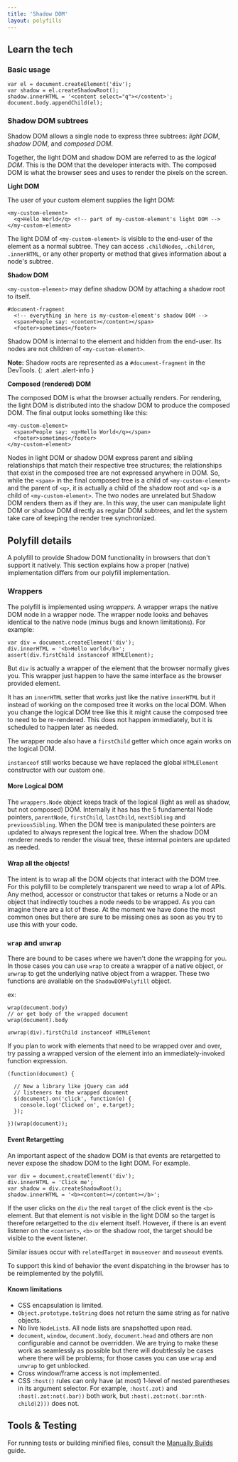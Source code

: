 ```yaml
---
title: 'Shadow DOM'
layout: polyfills
---
```


## Learn the tech

### Basic usage

    var el = document.createElement('div');
    var shadow = el.createShadowRoot();
    shadow.innerHTML = '<content select="q"></content>';
    document.body.appendChild(el);

### Shadow DOM subtrees

Shadow DOM allows a single node to express three subtrees: _light DOM_, _shadow DOM_, and _composed DOM_.

Together, the light DOM and shadow DOM are referred to as the _logical DOM_. This is the DOM that the developer interacts with. The composed DOM is what the browser sees and uses to render the pixels on the screen.

**Light DOM**

The user of your custom element supplies the light DOM:

    <my-custom-element>
      <q>Hello World</q> <!-- part of my-custom-element's light DOM -->
    </my-custom-element>

The light DOM of `<my-custom-element>` is visible to the end-user of the
element as a normal subtree. They can access `.childNodes`, `.children`, `.innerHTML`, or any other property or method that gives information about a node's subtree.

**Shadow DOM**

`<my-custom-element>` may define shadow DOM by attaching a shadow root to
itself.

    #document-fragment
      <!-- everything in here is my-custom-element's shadow DOM -->
      <span>People say: <content></content></span>
      <footer>sometimes</footer>

Shadow DOM is internal to the element and hidden from the end-user.
Its nodes are not children of `<my-custom-element>`.

**Note:** Shadow roots are represented as a `#document-fragment` in the DevTools.
{: .alert .alert-info }

**Composed (rendered) DOM**

The composed DOM is what the browser actually renders. For rendering, the light
DOM is distributed into the shadow DOM to produce the composed DOM. The final output
looks something like this:

    <my-custom-element>
      <span>People say: <q>Hello World</q></span>
      <footer>sometimes</footer>
    </my-custom-element>

Nodes in light DOM or shadow DOM express parent and sibling relationships that match their respective tree structures; the relationships that exist in the composed tree are not expressed anywhere in DOM. So, while the `<span>` in the final composed tree is a child of `<my-custom-element>` and the parent of `<q>`, it is actually a child of the shadow root and `<q>` is a child of `<my-custom-element>`. The two nodes are unrelated but
Shadow DOM renders them as if they are. In this way, the user can manipulate light DOM or shadow DOM directly as regular DOM subtrees, and let the system take care of keeping the render tree synchronized.

## Polyfill details

A polyfill to provide Shadow DOM functionality in browsers that don't
support it natively. This section explains how a proper (native) implementation
differs from our polyfill implementation.

### Wrappers

The polyfill is implemented using _wrappers_. A wrapper wraps the native DOM node in a wrapper node. The wrapper node looks and behaves identical to the native node (minus bugs and known limitations). For example:

    var div = document.createElement('div');
    div.innerHTML = '<b>Hello world</b>';
    assert(div.firstChild instanceof HTMLElement);

But `div` is actually a wrapper of the element that the browser normally gives you. This wrapper just happen to have the same interface as the browser provided element.

It has an `innerHTML` setter that works just like the native `innerHTML` but it instead of working on the composed tree it works on the local DOM. When you change the logical DOM tree like this it might cause the composed tree to need to be re-rendered. This does not happen immediately, but it is scheduled to happen later as needed.

The wrapper node also have a `firstChild` getter which once again works on the logical DOM.

`instanceof` still works because we have replaced the global `HTMLElement` constructor with our custom one.

#### More Logical DOM

The `wrappers.Node` object keeps track of the logical (light as well as shadow, but not composed) DOM. Internally it has has the 5 fundamental Node pointers, `parentNode`, `firstChild`, `lastChild`, `nextSibling` and `previousSibling`. When the DOM tree is manipulated these pointers are updated to always represent the logical tree. When the shadow DOM renderer needs to render the visual tree, these internal pointers are updated as needed.

#### Wrap all the objects!

The intent is to wrap all the DOM objects that interact with the DOM tree. For this polyfill to be completely transparent we need to wrap a lot of APIs. Any method, accessor or constructor that takes or returns a Node or an object that indirectly touches a node needs to be wrapped. As you can imagine there are a lot of these. At the moment we have done the most common ones but there are sure to be missing ones as soon as you try to use this with your code.

### `wrap` and `unwrap`

There are bound to be cases where we haven't done the wrapping for you. In those cases you can use `wrap` to create a wrapper of a native object, or `unwrap` to get the underlying native object from a wrapper. These two functions are available on the `ShadowDOMPolyfill` object.

ex:

    wrap(document.body)
    // or get body of the wrapped document
    wrap(document).body

    unwrap(div).firstChild instanceof HTMLElement

If you plan to work with elements that need to be wrapped over and over, try passing a wrapped version of the element into an immediately-invoked function expression.

    (function(document) {
      
      // Now a library like jQuery can add
      // listeners to the wrapped document
      $(document).on('click', function(e) {
        console.log('Clicked on', e.target);
      });

    })(wrap(document));

#### Event Retargetting

An important aspect of the shadow DOM is that events are retargetted to never expose the shadow DOM to the light DOM. For example.

    var div = document.createElement('div');
    div.innerHTML = 'Click me';
    var shadow = div.createShadowRoot();
    shadow.innerHTML = '<b><content></content></b>';

If the user clicks on the `div` the real `target` of the click event is the `<b>` element. But that element is not visible in the light DOM so the target is therefore retargetted to the `div` element itself. However, if there is an event listener on the `<content>`, `<b>` or the shadow root, the target should be visible to the event listener.

Similar issues occur with `relatedTarget` in `mouseover` and `mouseout` events.

To support this kind of behavior the event dispatching in the browser has to be reimplemented by the polyfill.

#### Known limitations

* CSS encapsulation is limited.
* `Object.prototype.toString` does not return the same string as for native objects.
* No live `NodeList`s. All node lists are snapshotted upon read.
* `document`, `window`, `document.body`, `document.head` and others are non configurable and cannot be overridden. We are trying to make these work as seamlessly as possible but there will doubtlessly be cases where there will be problems; for those cases you can use `wrap` and `unwrap` to get unblocked.
* Cross window/frame access is not implemented.
* CSS `:host()` rules can only have (at most) 1-level of nested parentheses in its argument selector. For example, `:host(.zot)` and `:host(.zot:not(.bar))` both work, but `:host(.zot:not(.bar:nth-child(2)))` does not.


## Tools & Testing

For running tests or building minified files, consult the  [Manually Builds](https://github.com/WebComponents/webcomponentsjs#manually-building) guide.